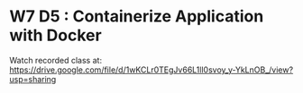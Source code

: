# W7 D5 : Containerize Application with Docker

Watch recorded class at: https://drive.google.com/file/d/1wKCLr0TEgJv66L1ll0svoy_y-YkLnOB_/view?usp=sharing